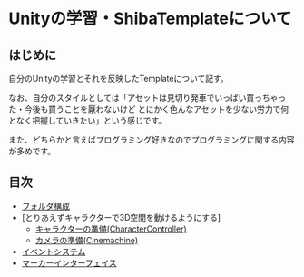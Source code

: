 # Unityの学習・ShibaTemplateについて

## はじめに

自分のUnityの学習とそれを反映したTemplateについて記す。

なお、自分のスタイルとしては「アセットは見切り発車でいっぱい買っちゃった・今後も買うことを厭わないけど
とにかく色んなアセットを少ない労力で何となく把握していきたい」という感じです。

また、どちらかと言えばプログラミング好きなのでプログラミングに関する内容が多めです。

## 目次

- [フォルダ構成](./folders.md)
- [とりあえずキャラクターで3D空間を動けるようにする]
    - [キャラクターの準備(CharacterController)](./character_control.md)
    - [カメラの準備(Cinemachine)](./camera_cinemachine.md)
- [イベントシステム](./event_system.md)
- [マーカーインターフェイス](./marker_interfaces.md)

